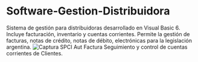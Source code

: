 # Software-Gestion-Distribuidora
Sistema de gestión para distribuidoras desarrollado en Visual Basic 6. Incluye facturación, inventario y cuentas corrientes.
Permite la gestión de facturas, notas de crédito, notas de débito, electrónicas para la legislación argentina.
![Captura SPCI Aut Factura](https://github.com/user-attachments/assets/b3ffbc6d-df1e-4f4e-8960-c5a21d303dee)
Seguimiento y control de cuentas corrientes de Clientes.
